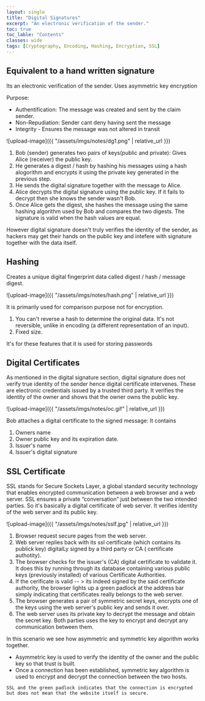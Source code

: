 ```yaml
---
layout: single
title: "Digital Signatures"
excerpt: "An electronic verification of the sender."
toc: true
toc_lable: "Contents"
classes: wide
tags: [Cryptography, Encoding, Hashing, Encryption, SSL]
---
```


## Equivalent to a hand written signature

Its an electronic verification of the sender.  Uses asymmetric key encryption

Purpose:
* Authentification: The message was created and sent by the claim sender.
* Non-Repudiation: Sender cant deny having  sent the message
* Integrity - Ensures the message was not altered in transit

![upload-image]({{ "/assets/imgs/notes/dg1.png" | relative_url }})

1. Bob (sender) generates two pairs of keys(public and private): Gives Alice (receiver) the public key.
2. He generates a digest / hash by hashing his messages using a hash alogorithm and encrypts it using the private key generated in the previous step.
3. He sends the digital signature together with the message to Alice.
4. Alice decrypts the digital signature using the public key. If it fails to decrypt then she knows the sender wasn't Bob.
5. Once Alice gets the digest, she hashes the message using the same hashing algorithm used by Bob and compares the two digests.
The signature is valid when the hash values are equal.

However digital signature doesn't truly verifies the identity of the sender, as hackers may get their hands on the public key and intefere with signature together with the data itself.

## Hashing

Creates a unique digital fingerprint data called digest / hash / message digest.

![upload-image]({{ "/assets/imgs/notes/hash.png" | relative_url }})

It is primarily used for comparison purpose not for encryption.
 1. You can't reverse a hash to determine the original data. It's not reversible, unlike in encoding (a different representation of an input).
 2. Fixed size.

It's for these features that it is used for storing passwords

## Digital Certificates

As mentioned in the digital signature section, digital signature does not verify true identity of the sender hence digital certificate intervenes. 
These are electronic credentials issued by a trusted third party. It verifies the identity of the owner and shows that the owner owns the public key.

![upload-image]({{ "/assets/imgs/notes/oc.gif" | relative_url }})

Bob attaches a digital certificate to the signed message:
It contains
1. Owners name
2. Owner public key and its expiration date.
3. Issuer's name
4. Issuer's digital signature


## SSL Certificate

SSL stands for Secure Sockets Layer, a global standard security technology that enables encrypted communication between a web browser and a web server.
SSL ensures a private “conversation” just between the two intended parties. So it's basically a digital certificate of web server. It verifies identity of the web server and its public key.

![upload-image]({{ "/assets/imgs/notes/sslf.jpg" | relative_url }})

1. Browser request secure pages from the web server.
2. Web server replies back with its ssl certificate (which contains its publick key) digitalLy signed by a third party or CA ( certificate authotity).
3. The browser checks for the issuer's (CA) digital certificate to validate it. It does this by running through its database containing various public keys (previously installed) of various Certificate Authorities. 
4. If the cerificate is valid -- > its indeed signed by the said certificate authority, the browser lights up a green padlock at the address bar simply indicating that certificates really belongs to the web server.
5. The browser generates a pair of symmetric secret keys, encrypts one of the keys using the web server's public key and sends it over.
6. The web server uses its private key to decrypt the message and obtain the secret key. Both parties uses the key to encrypt and decrypt any communication between them.

In this scenario we see how asymmetric and symmetric key algorithm works together.
- Asymmetric key is used to verify the identity of the owner and the public key so that trust is built.
- Once a connection has been established, symmetric key algorithm is used to encrypt and decrypt the connection between the two hosts.

`SSL and the green padlock indicates that the connection is encrypted but does not mean that the website itself is secure.`